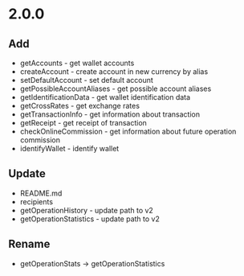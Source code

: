2.0.0
=====================
Add
---------------------
* getAccounts - get wallet accounts
* createAccount - create account in new currency by alias
* setDefaultAccount - set default account
* getPossibleAccountAliases - get possible account aliases
* getIdentificationData - get wallet identification data
* getCrossRates - get exchange rates
* getTransactionInfo - get information about transaction
* getReceipt - get receipt of transaction
* checkOnlineCommission - get information about future operation commission
* identifyWallet - identify wallet 

Update
---------------------
* README.md
* recipients
* getOperationHistory - update path to v2
* getOperationStatistics - update path to v2

Rename
---------------------
* getOperationStats -> getOperationStatistics